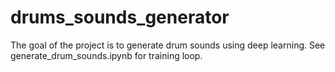 # drums_sounds_generator
The goal of the project is to generate drum sounds using deep learning.
See generate_drum_sounds.ipynb for training loop.
